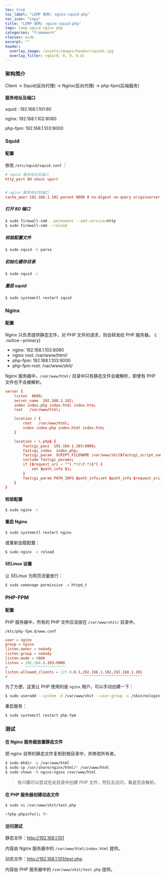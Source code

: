 ```yaml
---
toc: true
toc_label: "LEMP 架构: nginx-squid-php"
toc_icon: "copy"
title: "LEMP 架构: nginx-squid-php"
tags: lemp squid nginx php
categories: "framework"
classes: wide
excerpt: ""
header:
  overlay_image: /assets/images/header/squids.jpg
  overlay_filter: rgba(0, 0, 0, 0.8)
---
```








### 架构简介

Client -> Squid(反向代理) -> Nginx(反向代理) -> php-fpm(后端服务)


#### 服务地址及端口

squid : 192.168.1.101:80

nginx: 192.168.1.102:8080

php-fpm: 192.168.1.103:9000






### Squid



#### 配置

修改 `/etc/squid/squid.conf` ：

```conf
# squid 服务地址及端口
http_port 80 vhost vport


# nginx 服务地址及端口
cache_peer 192.168.1.102 parent 8080 0 no-digest no-query originserver
```


##### 打开 80 端口

```bash
$ sudo firewall-cmd --permanent --add-service=http
$ sudo firewall-cmd --reload
```


##### 校验配置文件

```bash
$ sudo squid -k parse
```


##### 初始化缓存目录

```bash
$ sudo squid -z
```


##### 重启 squid

```bash
$ sudo systemctl restart squid
```










### Nginx



#### 配置

Nginx 只负责提供静态文件，对 PHP 文件的请求，则会转发给 PHP 服务器。
{: .notice--primary}

* nginx: 192.168.1.102:8080
* nginx root: /var/www/html/
* php-fpm: 192.168.1.103:9000
* php-fpm root: /var/www/shit/

Nginx 服务器中，`/var/www/html/` 目录中只有静态文件会被解析，即使有 PHP 文件也不会被解析。

```conf
server {
	listen	8080;
	server_name  192.168.1.102;
	index index.php index.html index.htm;
	root   /var/www/html;

	location / {
		root   /var/www/html;
		index index.php index.html index.htm;
	}

	location ~ \.php$ {
		fastcgi_pass  192.168.1.103:9000;
		fastcgi_index  index.php;               
		fastcgi_param  SCRIPT_FILENAME /var/www/shit$fastcgi_script_name;
		include fastcgi_params;
		if ($request_uri ~ "^(.*)(\?.*)$") {
			set $path_info $1;
		}
		fastcgi_param PATH_INFO $path_info;set $path_info $request_uri;
	}
}
```


#### 检验配置

```bash
$ sudo nginx -t
```


#### 重启 Nginx

```bash
$ sudo systemctl restart nginx
```

或重新加载配置：

```bash
$ sudo nginx -s reload
```


#### SELinux 设置

让 SELinux 为网页流量放行：

```bash
$ sudo semanage permissive -a httpd_t
```












### PHP-FPM


#### 配置

PHP 服务器中，所有的 PHP 文件应该放在 `/var/www/shit/` 目录中。

`/etc/php-fpm.d/www.conf`

```conf
user = nginx
group = nginx
listen.owner = nobody
listen.group = nobody
listen.mode = 0660
listen = 192.168.1.103:9000
#        ^^^^^^^^^^^^^^^^^^
listen.allowed_clients = 127.0.0.1,192.168.1.102,192.168.1.101
#                                  ^^^^^^^^^^^^^^^^^^^^^^^^^^^
```

为了方便，这里让 PHP 使用的是 `nginx` 用户。可以手动创建一下：

```bash
$ sudo useradd --system -d /var/www/shit --user-group -s /sbin/nologin nginx
```

重启服务：

```bash
$ sudo systemctl restart php-fpm
```













### 测试


#### 在 Nginx 服务器放置静态文件

把 nginx 自带的静态文件复制到根目录中，并修改所有者。

```bash
$ sudo mkdir -p /var/www/html
$ sudo cp /usr/share/nginx/html/* /var/www/html
$ sudo chown -R nginx:nginx /var/www/html
```

>有兴趣可以尝试在此目录中创建 PHP 文件，然后去访问，看是否会解析。



#### 在 PHP 服务器创建动态文件

```bash
$ sudo vi /var/www/shit/test.php

<?php phpinfo(); ?>
```


#### 访问测试

静态文件：http://192.168.1.101

内容由 Nginx 服务器中的 `/var/www/html/index.html` 提供。

动态文件：http://192.168.1.101/test.php

内容由 PHP 服务器中的 `/var/www/shit/test.php` 提供。
